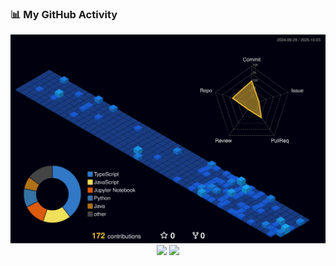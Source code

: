 
### 📊 My GitHub Activity

<div align="center">
  <img src="./profile-3d-contrib/profile-night-view.svg" alt="3D Contribution Graph">
</div>

<div align="center">
  <img src="https://github-readme-stats.vercel.app/api?username=shreeharshshinde&show_icons=true&theme=dracula&include_all_commits=true&count_private=true"/>
  <img src="https://github-readme-stats.vercel.app/api/top-langs/?username=shreeharshshinde&layout=compact&langs_count=7&theme=dracula"/>
</div>
